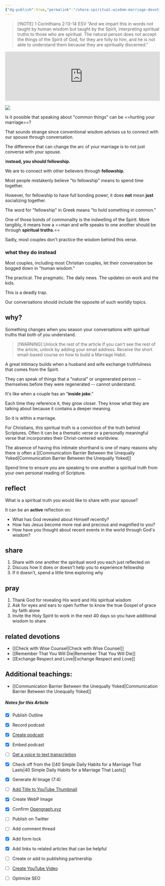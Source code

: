 ```yaml
---
{"dg-publish":true,"permalink":"/share-spiritual-wisdom-marriage-devotional/","created":"","updated":""}
---
```



> [!NOTE]  ‭‭1 Corinthians‬ ‭2‬:‭13‬-‭14‬ ‭ESV‬‬
> “And we impart this in words not taught by human wisdom but taught by the Spirit, interpreting spiritual truths to those who are spiritual. The natural person does not accept the things of the Spirit of God, for they are folly to him, and he is not able to understand them because they are spiritually discerned.”
<div class="podcastdotco-wrapper"><iframe data-target="the-marriage-habit/share-spiritual-truths-marriage-devotional" src="https://play.pod.co/the-marriage-habit/share-spiritual-truths-marriage-devotional" frameborder="0" width="100%" scrolling="no" style="overflow:hidden;max-width:750px;height:160px;"class="podcastdotco-player podcastdotco-player--episode"></iframe><script src="https://play.pod.co/embed/frame-v1.js"></script></div>

![](https://res.cloudinary.com/dt9hlo5sw/image/upload/v1681340810/obsidian/image_qrneiy.png)


Is it possible that speaking about "common things" can be ==hurting your marriage==?

That sounds strange since conventional wisdom advises us to connect with our spouse through conversation. 

The difference that can change the arc of your marriage is to not just converse with your spouse. 

I**nstead, you should **fellowship**.**

We are to connect with other believers through **fellowship**. 

Most people mistakenly believe "to fellowship" means to spend time together. 

However, for fellowship to have full bonding power, it does **not** mean **just** socializing together.

The word for "fellowship" in Greek means "to hold something in common."

One of those bonds of commonality is the indwelling of the Spirit. More tangibly, it means how a ==man and wife speaks to one another should be through **spiritual truths**.== 

Sadly, most couples don't practice the wisdom behind this verse.

### what they do instead
Most couples, including most Christian couples, let their conversation be bogged down in "human wisdom."

The practical.  The pragmatic.  The daily news.  The updates on work and the kids. 

This is a deadly trap.

Our conversations should include the opposite of such worldly topics.

## why?
Something changes when you season your conversations with spiritual truths that both of you understand.

> [!WARNING] Unlock the rest of the article
> If you can't see the rest of the article, unlock by adding your email address.  Receive the short email-based course on how to build a Marriage Habit.
<div class="convertful-202420"></div>
<!--- form here -->
<div class="convertful-202420"></div>

A great intimacy builds when a husband and wife exchange truthfulness that comes from the Spirit. 

They can speak of things that a "natural" or ungenerated person -- themselves before they were regenerated -- cannot understand. 

It's like when a couple has an "**inside joke**."

Each time they reference it, they grow closer. They know what they are talking about because it contains a deeper meaning. 

So it is within a marriage. 

For Christians, this spiritual truth is a conviction of the truth behind Scriptures. Often it can be a thematic verse or a personally meaningful verse that incorporates their Christ-centered worldview. 

The absence of having this intimate shorthand is one of many reasons why there is often a [[Communication Barrier Between the Unequally Yoked\|Communication Barrier Between the Unequally Yoked]]  

Spend time to ensure you are speaking to one another a spiritual truth from your own personal reading of Scripture. 

## reflect
What is a spiritual truth you would like to share with your spouse? 

It can be an **active** reflection on:

- What has God revealed about Himself recently?
- How has Jesus become more real and precious and magnified to you?
- How have you thought about recent events in the world through God's wisdom?

## share
1. Share with one another the spiritual word you each just reflected on
2. Discuss how it does or doesn't help you to experience fellowship
3. If it doesn't, spend a little time exploring why

## pray
1. Thank God for revealing His word and His spiritual wisdom
2. Ask for eyes and ears to open further to know the true Gospel of grace by faith alone 
3. Invite the Holy Spirit to work in the next 40 days so you have additional wisdom to share 

## related devotions
- [[Check with Wise Counsel\|Check with Wise Counsel]]
- [[Remember That You Will Die\|Remember That You Will Die]]
- [[Exchange Respect and Love\|Exchange Respect and Love]]

## Additional teachings: 
- [[Communication Barrier Between the Unequally Yoked\|Communication Barrier Between the Unequally Yoked]]


##### Notes for this Article
- [x] Publish Outline
- [x] Record podcast
- [x] [Create podcast](https://studio.podcast.co/login)
- [x] Embed podcast
- [ ] [Get a voice to text transcription](https://happyscribe.com) 
- [x] Check off from the [[40 Simple Daily Habits for a Marriage That Lasts\|40 Simple Daily Habits for a Marriage That Lasts]]
- [x] Generate AI Image (7:4)
- [ ] [Add Title to YouTube Thumbnail](https://pixelied.com)
- [x] Create WebP Image
- [x] Confirm [Opengraph.xyz](https://opengraph.xyz)
- [ ] Publish on Twitter
- [ ] Add comment thread
- [x] Add form lock
- [x] Add links to related articles that can be helpful
- [ ] Create or add to publishing partnership
- [ ] [Create YouTube Video](https://flixier.com)
- [ ] Optimize SEO


  
  
<!-- HTML Meta Tags --> <title>Share Spiritual Wisdom | Marriage Devotional</title> <head><meta name="description" content="Are you spending time talking about common, human wisdom in your marriage? Then you are experiencing division that is hidden and subtle."> <!-- Facebook Meta Tags --> <meta property="og:url" content="https://themarriagehabit.com/share-spiritual-wisdom/"> <meta property="og:type" content="website"> <meta property="og:title" content="Share Spiritual Wisdom | Marriage Devotional"> <meta property="og:description" content="Are you spending time talking about common, human wisdom in your marriage? Then you are experiencing division that is hidden and subtle."> <meta property="og:image" content="https://res.cloudinary.com/dt9hlo5sw/image/upload/v1681340810/obsidian/image_qrneiy.png"> <!-- Twitter Meta Tags --> <meta name="twitter:card" content="summary_large_image"> <meta property="twitter:domain" content="themarriagehabit.com"> <meta property="twitter:url" content="https://themarriagehabit.com/share-spiritual-wisdom/"> <meta name="twitter:title" content="Share Spiritual Wisdom | Marriage Devotional"> <meta name="twitter:description" content="Are you spending time talking about common, human wisdom in your marriage? Then you are experiencing division that is hidden and subtle."> <meta name="twitter:image" content="https://res.cloudinary.com/dt9hlo5sw/image/upload/v1681340810/obsidian/image_qrneiy.png"> </head><!-- Meta Tags Generated via https://www.opengraph.xyz -->